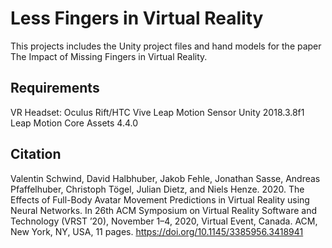 # Less Fingers in Virtual Reality

This projects includes the Unity project files and hand models for the paper The Impact of Missing Fingers in Virtual Reality.

## Requirements 

VR Headset: Oculus Rift/HTC Vive
Leap Motion Sensor
Unity 2018.3.8f1
Leap Motion Core Assets 4.4.0

## Citation

Valentin Schwind, David Halbhuber, Jakob Fehle, Jonathan Sasse, Andreas Pfaffelhuber, Christoph Tögel, Julian Dietz, and Niels Henze. 2020. The Effects of Full-Body Avatar Movement Predictions in Virtual Reality using Neural Networks. In 26th ACM Symposium on Virtual Reality Software and Technology (VRST ’20), November 1–4, 2020, Virtual Event, Canada. ACM, New York, NY, USA, 11 pages. https://doi.org/10.1145/3385956.3418941
